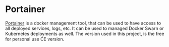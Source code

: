 # Portainer

[Portainer](https://www.portainer.io/?hsLang=en) is a docker management tool, that can be used to have access to all deployed services, logs, etc. It can be used to managed Docker Swarn or Kubernetes deployments as well. The version used in this project, is the free for personal use CE version.

